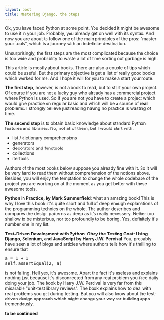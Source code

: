 ```yaml
---
layout: post
title: Mastering Django, the Steps
---
```


Ok, you have faced Python at some point. You decided it might be awesome to
use it in your job. Probably, you already get on well with its syntax. And now
you are about to follow one of the main principles of the pros: "master your tools",
which is a journey with an indefinite destination.

Unsurprisingly, the first steps are the most complicated because the choice is
too wide and probablity to waste a lot of time sorting out garbage is high.

This article is mostly about books. There are also a couple of tips which could
be useful. But the primary objective is get a list of really good books which worked
for me. And I hope it will for you to make a start your route.

**The first step**, however, is not a book to read, but to start your own project.
Of course if you are not a lucky guy who already has a commercial project where
Python is used. So if you are not you have to create a project which would give
practice on regular basic and which will be a source of **real** problems.
I strongly believe just reading having no practice is wasting of time.

**The second step** is to obtain basic knowledge about standard Python features and
libraries. No, not all of them, but I would start with:

* list / dictionary comprehensions
* generators
* decorators and functools
* collections
* itertools

Authors of the most books below suppose you already fine with it. So it will be
very hard to read them without comprehension of the notions above. Besides, you
will enjoy the temptation to change the whole codebase of the project you are working
on at the moment as you get better with these awesome tools.

**Python in Practice, by Mark Summerfield**: what an amazing book! This is why I love
this book: it's quite short and full of deep enough explanations of the programming
technics on the whole. The author describes and compares the design patterns as deep as
it's really necessery. Neiher too shallow to be misterious, nor too profoundly to be boring.
Yes, definitely it's number one in my list.

**Test-Driven Development with Python. Obey the Testing Goat: Using Django, Selenium, and JavaScript by Harry J.W. Percival** You, probably have seen a lot of blogs and articles where
authors tells how it's thrilling to ensure that

<pre>
a = 1 + 1
self.assertEqual(2, a)
</pre>

is not failing. Hell yes, it's awesome. Apart the fact it's useless and explains nothing just because
it's disconnected from any real problem you face daily doing your job. The book by Harry J.W. Percival is very far from this misarable "unit-test library reviews". The book explains
how to deal with real problems you get during testing. But you will also know about
the test-driven design approach which might change your way for building apps tremendously.

**to be continued**
